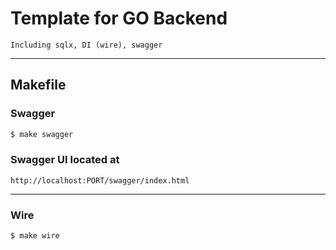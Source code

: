 # Template for GO Backend <br>

```Including sqlx, DI (wire), swagger```

---
## Makefile
### Swagger
```bash
$ make swagger
```
### Swagger UI located at
```link
http://localhost:PORT/swagger/index.html
```
---
### Wire
```bash
$ make wire
```
